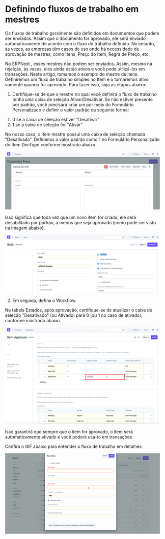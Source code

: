 # Definindo fluxos de trabalho em mestres



Os fluxos de trabalho geralmente são definidos em documentos que podem ser enviados. Assim que o documento for aprovado, ele será enviado automaticamente de acordo com o fluxo de trabalho definido. No entanto, às vezes, as empresas têm casos de uso onde há necessidade de aprovação de mestres, como Itens, Preço do Item, Regra de Preço, etc.

  


No ERPNext , esses mestres não podem ser enviados. Assim, mesmo na rejeição, às vezes, eles ainda estão ativos e você pode utilizá-los em transações. Neste artigo, tomamos o exemplo do mestre de itens. Definiremos um fluxo de trabalho simples no Item e o tornaremos ativo somente quando for aprovado. Para fazer isso, siga as etapas abaixo:

  


1) Certifique-se de que o mestre no qual você definirá o fluxo de trabalho tenha uma caixa de seleção Ativar/Desativar. Se não estiver presente por padrão, você precisará criar um por meio do Formulário Personalizado e definir o valor padrão da seguinte forma:

1. 0 se a caixa de seleção estiver "Desativar"
2. 1 se a caixa de seleção for "Ativar"

No nosso caso, o item mestre possui uma caixa de seleção chamada "Desativado". Definimos o valor padrão como 1 no Formulário Personalizado do Item DocType conforme mostrado abaixo.

  


![](/files/ubLZfPq.png)

  


Isso significa que toda vez que um novo item for criado, ele será desabilitado por padrão, a menos que seja aprovado (como pode ser visto na imagem abaixo). 

  


![](/files/yPOQ2fT.png)

  


   


2) Em seguida, defina o Workflow.

  


Na tabela Estados, após aprovação, certifique-se de atualizar o caixa de seleção "Desativado" (ou Ativado) para 0 (ou 1 no caso de ativado), conforme mostrado abaixo.

  


  


![](/files/Qf3QXyo.png)

  


Isso garantirá que sempre que o item for aprovado, o item será automaticamente ativado e você poderá usá-lo em transações.

  


Confira o GIF abaixo para entender o fluxo de trabalho em detalhes:

  
 

![](/files/olzpAk2.gif)



